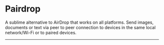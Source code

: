 # Pairdrop

A sublime alternative to AirDrop that works on all platforms. Send images, documents or text via peer to peer connection to devices in the same local network/Wi-Fi or to paired devices.

---